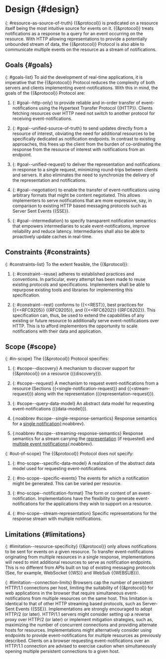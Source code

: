 # Design {#design}

{: #resource-as-source-of-truth}
{{&protocol}} is predicated on a resource itself being the most intuitive source for events on it. {{&protocol}} treats notifications as a response to a query for an event occurring on the resource. With HTTP allowing representations to provide a potentially unbounded stream of data, the {{&protocol}} Protocol is also able to communicate multiple events on the resource as a stream of notifications.

## Goals {#goals}

{: #goals-list}
To aid the development of real-time applications, it is imperative that the {{&protocol}} Protocol reduces the complexity of both servers and clients implementing event-notifications. With this in mind, the goals of the {{&protocol}} Protocol are:

1. {: #goal--http-only}
to provide reliable and in-order transfer of event-notifications using the Hypertext Transfer Protocol {{HTTP}}. Clients fetching resources over HTTP need not switch to another protocol for receiving event-notifications.

1. {: #goal--unified-source-of-truth}
to send updates directly from a resource of interest, obviating the need for additional resources to be specifically dedicated as notification endpoints. In contrast to existing approaches, this frees up the client from the burden of co-ordinating the response from the resource of interest with notifications from an endpoint.

1. {: #goal--unified-request}
to deliver the representation and notifications in response to a single request, minimizing round-trips between clients and servers. It also eliminates the need to synchronize the delivery of the representation and notifications.

1. {: #goal--negotiation}
to enable the transfer of event-notifications using arbitrary formats that might be content negotiated. This allows implementers to serve notifications that are more expressive, say, in comparison to existing HTTP based messaging protocols such as Server Sent Events {{SSE}}.

1. {: #goal--intermediation}
to specify transparent notification semantics that empowers intermediaries to scale event-notifications, improve reliability and reduce latency. Intermediaries shall also be able to proactively update caches in real-time.

## Constraints {#constraints}

{: #constraints-list}
To the extent feasible, the {{&protocol}}:

1. {: #constraint--reuse}
adheres to established practices and conventions. In particular, every attempt has been made to reuse existing protocols and specifications. Implementers shall be able to repurpose existing tools and libraries for implementing this specification.

1. {: #constraint--rest}
conforms to {{<<REST}}, best practices for {{<<RFC9205}} {{RFC9205}}, and {{<<RFC6202}} {{RFC6202}}. This specification can, thus, be used to extend the capabilities of any existing or future resource to additionally serve event-notifications over HTTP. This is to afford implementors the opportunity to scale notifications with their data and application.
<!--
  See my original comment on the solid/specification Gitter channel on 24 April 2020
  https://matrix.to/#/!PlIOdBsCTDRSCxsTGA:gitter.im/$VgCcuq2HbpLKJvxIw4witAUOsqcdhC98glgzqVI1WOY
-->

## Scope {#scope}

{: #in-scope}
The {{&protocol}} Protocol specifies:

1. {: #scope--discovery}
A mechanism to discover support for {{&protocol}} on a resource ({{discovery}}).

1. {: #scope--request}
A mechanism to request event-notifications from a resource (Sections {{<single-notification-request}} and {{<stream-request}}) along with the representation ({{representation-request}}).

1. {: #scope--query-data-model}
An abstract data model for requesting event-notifications ({{data-model}}).

1. {:noabbrev #scope--single-response-semantics}
Response semantics for a [single notification](#single-notification-response){:noabbrev}.

1. {:noabbrev #scope--streaming-response-semantics}
Response semantics for a stream carrying the [representation](#representation-response) (if requested) and [multiple event notifications](#stream-response){:noabbrev}.


{: #out-of-scope}
The {{&protocol}} Protocol does not specify:

1. {: #no-scope--specific-data-model}
A realization of the abstract data model used for requesting event-notifications.

1. {: #no-scope--specific-events}
The events for which a notification might be generated. This can be varied per resource.

1. {: #no-scope--notification-format}
The form or content of an event-notification. Implementations have the flexibility to generate event-notifications for the applications they wish to support on a resource.

1. {: #no-scope--stream-representation}
Specific representations for the response stream with multiple notifications.

## Limitations {#limitations}

{: #limitation--resource-specificity}
{{&protocol}} only allows notifications to be sent for events on a given resource. To transfer event-notifications originating from multiple resources in a single response, implementations will need to mint additional resources to serve as notification endpoints. This is no different from APIs built on top of existing messaging protocols (See, for example, WebSocket {{WS}} and WebSub {{WEBSUB}}).

{: #limitation--connection-limits}
Browsers cap the number of persistent HTTP/1.1 connections per host, limiting the suitability of {{&protocol}} for web applications in the browser that require simultaneous event-notifications from multiple resources on the same host. This limitation is identical to that of other HTTP streaming based protocols, such as Server-Sent Events {{SSE}}. Implementations are strongly encouraged to adopt HTTP/2 (or later). HTTP/1.1 servers might consider setting up a reverse proxy over HTTP/2 (or later) or implement mitigation strategies, such as, maximizing the number of concurrent connections and providing alternate hosts for resources. Implementations might alternatively consider using endpoints to provide event-notifications for multiple resources as previously described. Clients on a browser requesting event-notifications over an HTTP/1.1 connection are advised to exercise caution when simultaneously opening multiple persistent connections to a given host.
